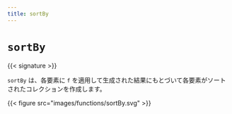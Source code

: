 ```yaml
---
title: sortBy
---
```


# `sortBy`

{{< signature >}}

`sortBy` は、各要素に `f` を適用して生成された結果にもとづいて各要素がソートされたコレクションを作成します。

{{< figure src="images/functions/sortBy.svg" >}}
